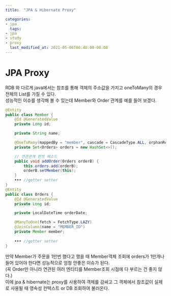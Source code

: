 ```yaml
---
title:  "JPA & Hibernate Proxy"

categories:
- jpa
  tags:
- jpa
- study
- proxy
  last_modified_at: 2021-05-06T00:40:00-00:00
---
```


# JPA Proxy
RDB 와 다르게 java에서는 참조를 통해 객체의 주소값을 가지고 oneToMany의 경우 전체의 List를 가질 수 있다.   
성능적인 이슈를 생각해 볼 수 있는데 Member와 Order 관계를 예를 들어 보겠다.   
```java
@Entity
public class Member {
    @Id @GeneratedValue
    private Long id;

    private String name;

    @OneToMany(mappedBy = "member", cascade = CascadeType.ALL, orphanRemoval = true)
    private Set<Orders> orders = new HashSet<>();

    // 연관관계 편의 메소드
    public void addOrder(Orders orderB) {
        this.orders.add(orderB);
        orderB.setMember(this);
    }
    ••• //getter setter
}
@Entity
public class Orders {
    @Id @GeneratedValue
    private Long id;

    private LocalDateTime orderDate;

    @ManyToOne(fetch = FetchType.LAZY)
    @JoinColumn(name = "MEMBER_ID")
    private Member member;
    
    ••• //getter setter
}
```
만약 Member가 주문을 1만번 했다고 했을 때 Member객체 조회에 orders가 1만개나 들어 있어야 한다면 성능적으로 엄청 안좋은 이슈가 된다.   
(꼭 Order만 아니라 연관된 여러 엔티티를 Member조회 시점에 다 부르는 건 좋지 않다.)   
이에 jpa & hibernate는 proxy를 사용하여 객체를 감싸고 그 객체에서 참조값이 실제로 사용될 때 영속성 컨텍스트 or DB 조회하여 불러온다.


